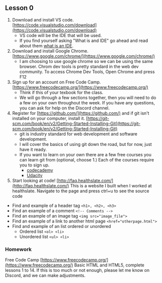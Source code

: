 ## Lesson 0

1) Download and install VS code. [https://code.visualstudio.com/download](https://code.visualstudio.com/download)
    - VS code will be the IDE that will be used.
    - If you find yourself asking "What is and IDE" go ahead and read about them [what is an IDE](https://www.codecademy.com/articles/what-is-an-ide).
2) Download and install Google Chrome. [https://www.google.com/chrome/](https://www.google.com/chrome/)
    - I am choosing to use google chrome so we can be using the same browser. Chrom dev tools is pretty standard in the web dev community. To access Chrome Dev Tools, Open Chrome and press F12
3) Sign up for an account on Free Code Camp. [https://www.freecodecamp.org/](https://www.freecodecamp.org/)
    - Think if this of your texbook for the class.
    - We will go through a few sections together, then you will need to do a few on your own throughout the week. If you have any questions, you can ask for help on the Discord channel.
4) Register for [https://github.com/](https://github.com/) and if git isn't installed on your computer, install it. [https://git-scm.com/book/en/v2/Getting-Started-Installing-Git](https://git-scm.com/book/en/v2/Getting-Started-Installing-Git)
    - git is industry standard for web development and software development. 
    - I will cover the basics of using git down the road, but for now, just have it ready.
    - If you want to learn on your own there are a few free courses you can learn git from (optional, choose 1.) Each of the courses require you to sign up.
        - [codecademy](https://www.codecademy.com/learn/learn-git)
        - [Udacity](https://www.udacity.com/course/version-control-with-git--ud123)
5) Start looking at code! [http://faq.healthslate.com/](http://faq.healthslate.com/) This is a website I built when I worked at healthslate. Navigate to the page and press ctrl+u to see the source code
 - Find and example of a header tag `<h1>, <h2>, <h3>`
 - Find an example of a comment `<!-- Comments --> `
 - Find an example of an image tag `<img src="image_file">`
 - Find an example of a link to another html page `<href="otherpage.html">`
 - Find and example of an list ordered or unordered
    - Ordered list `<ol> <li>` 
    - Unordered list `<ul> <li>`

### Homework
Free Code Camp [https://www.freecodecamp.org/](https://www.freecodecamp.org/) Basic HTML and HTML5, complete lessons 1 to 14.
    If this is too much or not enough, please let me know on Discord, and we can make adjustments.